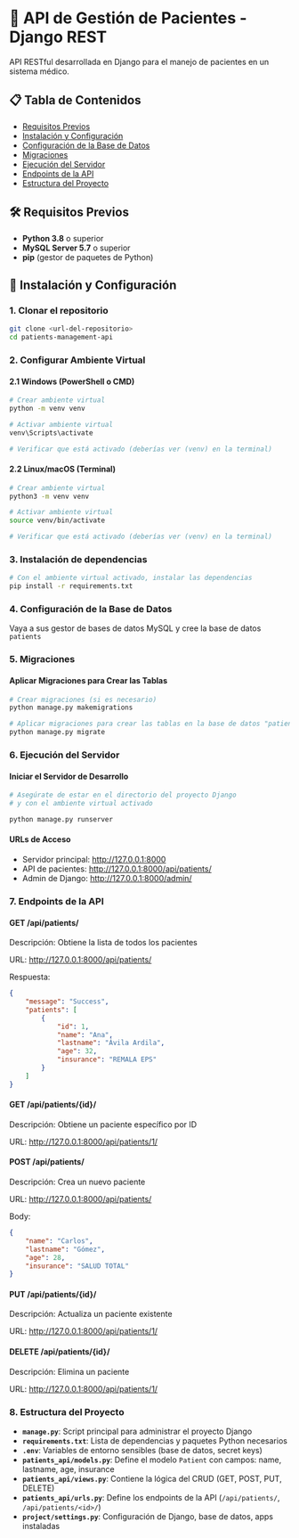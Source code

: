 # 🏥 API de Gestión de Pacientes - Django REST

API RESTful desarrollada en Django para el manejo de pacientes en un sistema médico.

## 📋 Tabla de Contenidos

- [Requisitos Previos](#requisitos-previos)
- [Instalación y Configuración](#instalación-y-configuración)
- [Configuración de la Base de Datos](#configuración-de-la-base-de-datos)
- [Migraciones](#migraciones)
- [Ejecución del Servidor](#ejecución-del-servidor)
- [Endpoints de la API](#endpoints-de-la-api)
- [Estructura del Proyecto](#estructura-del-proyecto)

## 🛠 Requisitos Previos

- **Python 3.8** o superior
- **MySQL Server 5.7** o superior
- **pip** (gestor de paquetes de Python)

## 🚀 Instalación y Configuración

### 1. Clonar el repositorio

```bash
git clone <url-del-repositorio>
cd patients-management-api
```
### 2. Configurar Ambiente Virtual
#### 2.1 Windows (PowerShell o CMD)
```bash
# Crear ambiente virtual
python -m venv venv

# Activar ambiente virtual
venv\Scripts\activate

# Verificar que está activado (deberías ver (venv) en la terminal)
```

#### 2.2 Linux/macOS (Terminal)
```bash
# Crear ambiente virtual
python3 -m venv venv

# Activar ambiente virtual
source venv/bin/activate

# Verificar que está activado (deberías ver (venv) en la terminal)
```

### 3. Instalación de dependencias
```bash
# Con el ambiente virtual activado, instalar las dependencias
pip install -r requirements.txt
```

### 4. Configuración de la Base de Datos
Vaya a sus gestor de bases de datos MySQL y cree la base de datos `patients`

### 5. Migraciones
#### Aplicar Migraciones para Crear las Tablas
```bash
# Crear migraciones (si es necesario)
python manage.py makemigrations

# Aplicar migraciones para crear las tablas en la base de datos "patients"
python manage.py migrate
```

### 6. Ejecución del Servidor
#### Iniciar el Servidor de Desarrollo
```bash
# Asegúrate de estar en el directorio del proyecto Django
# y con el ambiente virtual activado

python manage.py runserver
```

#### URLs de Acceso
* Servidor principal: http://127.0.0.1:8000
* API de pacientes: http://127.0.0.1:8000/api/patients/
* Admin de Django: http://127.0.0.1:8000/admin/

### 7. Endpoints de la API

#### GET /api/patients/

Descripción: Obtiene la lista de todos los pacientes

URL: http://127.0.0.1:8000/api/patients/

Respuesta:

```json
{
    "message": "Success",
    "patients": [
        {
            "id": 1,
            "name": "Ana",
            "lastname": "Ávila Ardila",
            "age": 32,
            "insurance": "REMALA EPS"
        }
    ]
}
```

#### GET /api/patients/{id}/

Descripción: Obtiene un paciente específico por ID

URL: http://127.0.0.1:8000/api/patients/1/

#### POST /api/patients/

Descripción: Crea un nuevo paciente

URL: http://127.0.0.1:8000/api/patients/

Body:
```json
{
    "name": "Carlos",
    "lastname": "Gómez",
    "age": 28,
    "insurance": "SALUD TOTAL"
}
```

#### PUT /api/patients/{id}/

Descripción: Actualiza un paciente existente

URL: http://127.0.0.1:8000/api/patients/1/

#### DELETE /api/patients/{id}/

Descripción: Elimina un paciente

URL: http://127.0.0.1:8000/api/patients/1/

### 8. Estructura del Proyecto

- **`manage.py`**: Script principal para administrar el proyecto Django
- **`requirements.txt`**: Lista de dependencias y paquetes Python necesarios
- **`.env`**: Variables de entorno sensibles (base de datos, secret keys)
- **`patients_api/models.py`**: Define el modelo `Patient` con campos: name, lastname, age, insurance
- **`patients_api/views.py`**: Contiene la lógica del CRUD (GET, POST, PUT, DELETE)
- **`patients_api/urls.py`**: Define los endpoints de la API (`/api/patients/`, `/api/patients/<id>/`)
- **`project/settings.py`**: Configuración de Django, base de datos, apps instaladas

